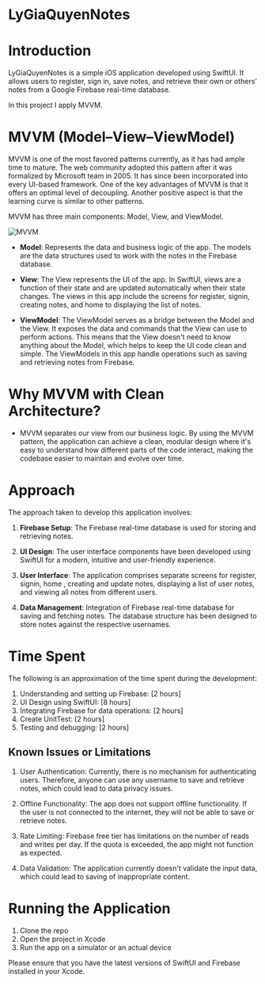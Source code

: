 # LyGiaQuyenNotes

# Introduction

LyGiaQuyenNotes is a simple iOS application developed using SwiftUI. It allows users to register, sign in, save notes, and retrieve their own or others' notes from a Google Firebase real-time database.

In this project I apply MVVM.

# MVVM (Model–View–ViewModel)

MVVM is one of the most favored patterns currently, as it has had ample time to mature. The web community adopted this pattern after it was formalized by Microsoft team in 2005. It has since been incorporated into every UI-based framework. One of the key advantages of MVVM is that it offers an optimal level of decoupling. Another positive aspect is that the learning curve is similar to other patterns.

MVVM has three main components: Model, View, and ViewModel.

![MVVM](https://github.com/giaquyen1995/LyGiaQuyenNotes/assets/31946572/0f8f8503-d5c4-4a58-8fea-c1f35991a696)


- **Model**: Represents the data and business logic of the app. The models are the data structures used to work with the notes in the Firebase database.

- **View**:  The View represents the UI of the app. In SwiftUI, views are a function of their state and are updated automatically when their state changes. The views in this app include the screens for register, signin, creating notes, and home to displaying the list of notes.

- **ViewModel**: The ViewModel serves as a bridge between the Model and the View. It exposes the data and commands that the View can use to perform actions. This means that the View doesn't need to know anything about the Model, which helps to keep the UI code clean and simple. The ViewModels in this app handle operations such as saving and retrieving notes from Firebase.

# Why MVVM with Clean Architecture?

- MVVM separates our view from our business logic. By using the MVVM pattern, the application can achieve a clean, modular design where it's easy to understand how different parts of the code interact, making the codebase easier to maintain and evolve over time.


# Approach

The approach taken to develop this application involves:

1. **Firebase Setup**: The Firebase real-time database is used for storing and retrieving notes. 

2. **UI Design**: The user interface components have been developed using SwiftUI for a modern, intuitive and user-friendly experience.

3. **User Interface**: The application comprises separate screens for register, signin, home , creating and update notes, displaying a list of user notes, and viewing all notes from different users.

4. **Data Management**: Integration of Firebase real-time database for saving and fetching notes. The database structure has been designed to store notes against the respective usernames.


# Time Spent

The following is an approximation of the time spent during the development:

1. Understanding and setting up Firebase: [2 hours]
2. UI Design using SwiftUI: [8 hours]
3. Integrating Firebase for data operations: [2 hours]
5. Create UnitTest: [2 hours]
4. Testing and debugging: [2 hours]

## Known Issues or Limitations

1. User Authentication: Currently, there is no mechanism for authenticating users. Therefore, anyone can use any username to save and retrieve notes, which could lead to data privacy issues.

2. Offline Functionality: The app does not support offline functionality. If the user is not connected to the internet, they will not be able to save or retrieve notes.

3. Rate Limiting: Firebase free tier has limitations on the number of reads and writes per day. If the quota is exceeded, the app might not function as expected.

4. Data Validation: The application currently doesn't validate the input data, which could lead to saving of inappropriate content.

# Running the Application

1. Clone the repo
2. Open the project in Xcode
3. Run the app on a simulator or an actual device

Please ensure that you have the latest versions of SwiftUI and Firebase installed in your Xcode.
